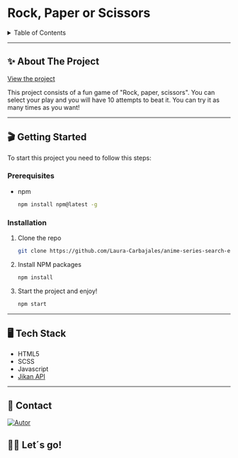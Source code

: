 <h1>Rock, Paper or Scissors</h1>

<details>
  <summary>Table of Contents</summary>
  <ol>
    <li>
      <a href="#about-the-project">About The Project</a>
    </li>
    <li>
      <a href="#getting-started">Getting Started</a>
      <ul>
        <li><a href="#prerequisites">Prerequisites</a></li>
        <li><a href="#installation">Installation</a></li>
      </ul>
    </li>
    <li>
      <a href="#tech-stack">Tech Stack</a>
    </li>
    <li><a href="#contact">Contact</a></li>
  </ol>
</details>

---

## ✨ About The Project

[View the project](https://laura-carbajales.github.io/anime-series-search-engine/)

This project consists of a fun game of "Rock, paper, scissors".
You can select your play and you will have 10 attempts to beat it.
You can try it as many times as you want!

---

## 🎬 Getting Started

To start this project you need to follow this steps:

### Prerequisites

- npm

  ```sh
  npm install npm@latest -g
  ```

### Installation

1. Clone the repo
   ```sh
   git clone https://github.com/Laura-Carbajales/anime-series-search-engine.git
   ```
2. Install NPM packages
   ```sh
   npm install
   ```
3. Start the project and enjoy!
   ```sh
   npm start
   ```

---

## 🖥️ Tech Stack

- HTML5
- SCSS
- Javascript
- [Jikan API](https://jikan.docs.apiary.io/#)

---

## 📧 Contact

[![Autor](https://img.shields.io/badge/github-Laura%20Carbajales-pink?style=for-the-badge&logo=github)](https://github.com/Laura-Carbajales)

## 👩‍💻 Let´s go!
